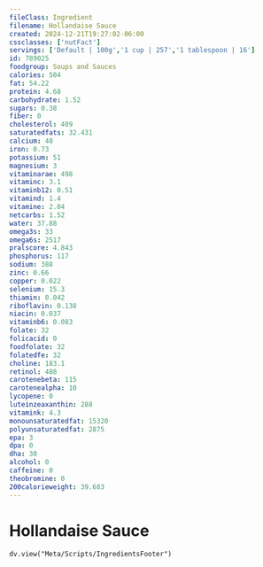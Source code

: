 ```yaml
---
fileClass: Ingredient
filename: Hollandaise Sauce
created: 2024-12-21T19:27:02-06:00
cssclasses: ['nutFact']
servings: ['Default | 100g','1 cup | 257','1 tablespoon | 16']
id: 789025
foodgroup: Soups and Sauces
calories: 504
fat: 54.22
protein: 4.68
carbohydrate: 1.52
sugars: 0.38
fiber: 0
cholesterol: 409
saturatedfats: 32.431
calcium: 48
iron: 0.73
potassium: 51
magnesium: 3
vitaminarae: 498
vitaminc: 3.1
vitaminb12: 0.51
vitamind: 1.4
vitamine: 2.04
netcarbs: 1.52
water: 37.88
omega3s: 33
omega6s: 2517
pralscore: 4.843
phosphorus: 117
sodium: 388
zinc: 0.66
copper: 0.022
selenium: 15.3
thiamin: 0.042
riboflavin: 0.138
niacin: 0.037
vitaminb6: 0.083
folate: 32
folicacid: 0
foodfolate: 32
folatedfe: 32
choline: 183.1
retinol: 488
carotenebeta: 115
carotenealpha: 10
lycopene: 0
luteinzeaxanthin: 288
vitamink: 4.3
monounsaturatedfat: 15320
polyunsaturatedfat: 2875
epa: 3
dpa: 0
dha: 30
alcohol: 0
caffeine: 0
theobromine: 0
200calorieweight: 39.683
---
```


# Hollandaise Sauce

```dataviewjs
dv.view("Meta/Scripts/IngredientsFooter")
```